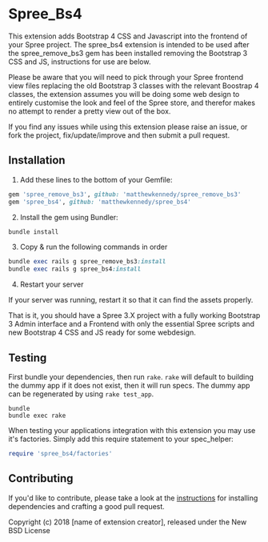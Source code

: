 # Spree_Bs4

This extension adds Bootstrap 4 CSS and Javascript into the frontend of your Spree project. The spree_bs4 extension is intended to be used after the spree_remove_bs3 gem has been installed removing the Bootstrap 3 CSS and JS, instructions for use are below.

Please be aware that you will need to pick through your Spree frontend view files replacing the old Bootstrap 3 classes with the relevant Boostrap 4 classes, the extension assumes you will be doing some web design to entirely customise the look and feel of the Spree store, and therefor makes no attempt to render a pretty view out of the box.

If you find any issues while using this extension please raise an issue, or fork the project, fix/update/improve and then submit a pull request.

## Installation

1. Add these lines to the bottom of your Gemfile:
  ```ruby
  gem 'spree_remove_bs3', github: 'matthewkennedy/spree_remove_bs3'
  gem 'spree_bs4', github: 'matthewkennedy/spree_bs4'
  ```

2. Install the gem using Bundler:
  ```ruby
  bundle install
  ```

3. Copy & run the following commands in order
  ```ruby
  bundle exec rails g spree_remove_bs3:install
  bundle exec rails g spree_bs4:install
  ```

4. Restart your server

  If your server was running, restart it so that it can find the assets properly.
  
  That is it, you should have a Spree 3.X project with a fully working Bootstrap 3 Admin interface and a Frontend with only the essential Spree scripts and new Bootstrap 4 CSS and JS ready for some webdesign.

## Testing

First bundle your dependencies, then run `rake`. `rake` will default to building the dummy app if it does not exist, then it will run specs. The dummy app can be regenerated by using `rake test_app`.

```shell
bundle
bundle exec rake
```

When testing your applications integration with this extension you may use it's factories.
Simply add this require statement to your spec_helper:

```ruby
require 'spree_bs4/factories'
```


## Contributing

If you'd like to contribute, please take a look at the
[instructions](CONTRIBUTING.md) for installing dependencies and crafting a good
pull request.

Copyright (c) 2018 [name of extension creator], released under the New BSD License
